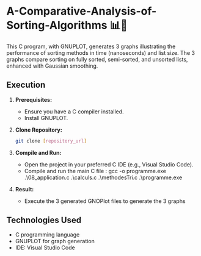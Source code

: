# A-Comparative-Analysis-of-Sorting-Algorithms 📊🔄

This C program, with GNUPLOT, generates 3 graphs illustrating the performance of sorting methods in time (nanoseconds) and list size. The 3 graphs compare sorting on fully sorted, semi-sorted, and unsorted lists, enhanced with Gaussian smoothing.

## Execution

1. **Prerequisites:**
   - Ensure you have a C compiler installed.
   - Install GNUPLOT.

2. **Clone Repository:**
   ```bash
   git clone [repository_url]
   
3. **Compile and Run:**
   - Open the project in your preferred C IDE (e.g., Visual Studio Code).
   - Compile and run the main C file :
      gcc -o programme.exe .\08_application.c .\calculs.c .\methodesTri.c
      .\programme.exe
     
4. **Result:**
   - Execute the 3 generated GNOPlot files to generate the 3 graphs
   
  ## Technologies Used
- C programming language
- GNUPLOT for graph generation
- IDE: Visual Studio Code
